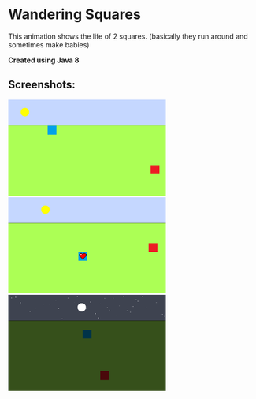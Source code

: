 # Wandering Squares
This animation shows the life of 2 squares. (basically they run around and sometimes make babies)

**Created using Java 8**  

## Screenshots:  

<img width="320" alt="squares_day" src="https://raw.githubusercontent.com/kolekd/The-Tale/master/img/screenshots/SquaresDay.png">  

<img width="320" alt="squares_day" src="https://raw.githubusercontent.com/kolekd/The-Tale/master/img/screenshots/SquaresDayHeart.png">  

<img width="320" alt="squares_day" src="https://raw.githubusercontent.com/kolekd/The-Tale/master/img/screenshots/SquaresNight.png">  
